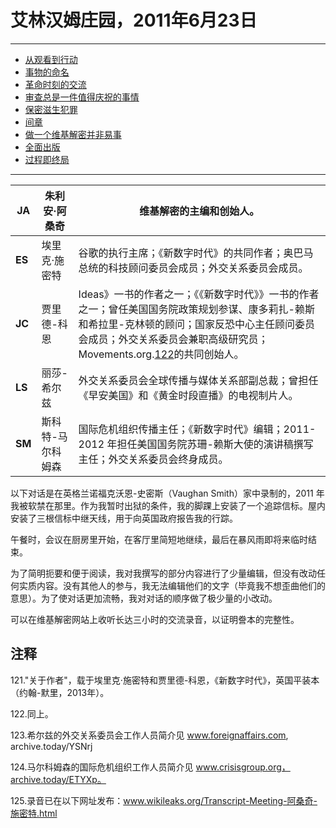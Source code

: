 # 艾林汉姆庄园，2011年6月23日

------

* [从观看到行动](00.md)
* [事物的命名](01.md)
* [革命时刻的交流](02.md)
* [审查总是一件值得庆祝的事情](03.md)
* [保密滋生犯罪](04.md)
* [间章](05.md)
* [做一个维基解密并非易事](06.md)
* [全面出版](07.md)
* [过程即终局](08.md)

---

| **JA** | 朱利安·阿桑奇     | 维基解密的主编和创始人。                                     |
| ------ | ----------------- | ------------------------------------------------------------ |
| **ES** | 埃里克·施密特     | 谷歌的执行主席；《新数字时代》的共同作者；奥巴马总统的科技顾问委员会成员；外交关系委员会成员。 |
| **JC** | 贾里德-科恩       | Ideas》一书的作者之一；《《新数字时代》》一书的作者之一；曾任美国国务院政策规划参谋、康多莉扎-赖斯和希拉里-克林顿的顾问；国家反恐中心主任顾问委员会成员；外交关系委员会兼职高级研究员；Movements.org.[122](javascript:void(0))的共同创始人。 |
| **LS** | 丽莎-希尔兹       | 外交关系委员会全球传播与媒体关系部副总裁；曾担任《早安美国》和《黄金时段直播》的电视制片人。 |
| **SM** | 斯科特-马尔科姆森 | 国际危机组织传播主任；《新数字时代》编辑；2011-2012 年担任美国国务院苏珊-赖斯大使的演讲稿撰写主任；外交关系委员会终身成员。 |

以下对话是在英格兰诺福克沃恩-史密斯（Vaughan Smith）家中录制的，2011 年我被软禁在那里。作为我暂时出狱的条件，我的脚踝上安装了一个追踪信标。屋内安装了三根信标中继天线，用于向英国政府报告我的行踪。

午餐时，会议在厨房里开始，在客厅里简短地继续，最后在暴风雨即将来临时结束。

为了简明扼要和便于阅读，我对我撰写的部分内容进行了少量编辑，但没有改动任何实质内容。没有其他人的参与，我无法编辑他们的文字（毕竟我不想歪曲他们的意思）。为了使对话更加流畅，我对对话的顺序做了极少量的小改动。

可以在维基解密网站上收听长达三小时的交流录音，以证明誊本的完整性。

## 注释

121."关于作者"，载于埃里克·施密特和贾里德-科恩，《新数字时代》，英国平装本（约翰-默里，2013年）。

122.同上。

123.希尔兹的外交关系委员会工作人员简介见 www.foreignaffairs.com, archive.today/YSNrj

124.马尔科姆森的国际危机组织工作人员简介见 www.crisisgroup.org，archive.today/ETYXp。

125.录音已在以下网址发布：www.wikileaks.org/Transcript-Meeting-阿桑奇-施密特.html

